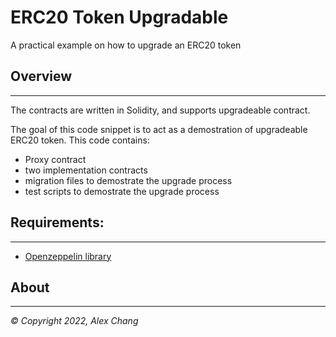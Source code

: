 # ERC20 Token Upgradable 

A practical example on how to upgrade an ERC20 token


## Overview
-----------
The contracts are written in Solidity, and supports upgradeable contract. 

The goal of this code snippet is to act as a demostration of upgradeable ERC20 token. This code contains:

- Proxy contract 
- two implementation contracts 
- migration files to demostrate the upgrade process 
- test scripts to demostrate the upgrade process 

## Requirements:
--------------

- [Openzeppelin library](https://github.com/OpenZeppelin/openzeppelin-contracts)

## About
-----

_© Copyright 2022, Alex Chang_
